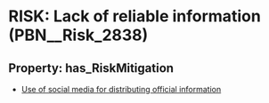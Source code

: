 # RISK: __Lack of reliable information__ (PBN__Risk_2838)

## Property: has_RiskMitigation

* [Use of social media for distributing official information](PBN__Mitigation_969)


